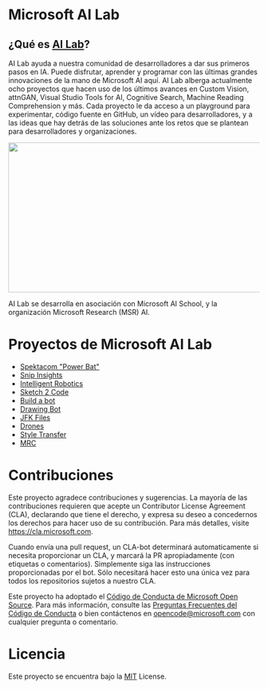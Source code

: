 # Microsoft AI Lab
## ¿Qué es [AI Lab](https://www.ailab.microsoft.com/experiments)?

AI Lab ayuda a nuestra comunidad de desarrolladores a dar sus primeros pasos en IA. Puede disfrutar, aprender y programar con las últimas grandes innovaciones de la mano de Microsoft AI aquí. AI Lab alberga actualmente ocho proyectos que hacen uso de los últimos avances en Custom Vision, attnGAN, Visual Studio Tools for AI, Cognitive Search, Machine Reading Comprehension y más. Cada proyecto le da acceso a un playground para experimentar, código fuente en GitHub, un vídeo para desarrolladores, y a las ideas que hay detrás de las soluciones ante los retos que se plantean para desarrolladores y organizaciones.  

<p align="center">
  <img width="560" height="300" src="https://github.com/Microsoft/ailab/blob/master/images/AI Lab.png">
</p>

AI Lab se desarrolla en asociación con Microsoft AI School, y la organización Microsoft Research (MSR) AI.

# Proyectos de Microsoft AI Lab
- [Spektacom "Power Bat"](https://www.ailab.microsoft.com/experiments/ce508ed3-cea9-41eb-a08e-ab4727556f7b)
- [Snip Insights](https://www.ailab.microsoft.com/experiments/32e85f94-3fdd-4a4b-b1ca-9f4cdf47feb6)
- [Intelligent Robotics](https://www.ailab.microsoft.com/experiments/f508a96d-3255-474b-a769-d5b2cf2bb9d6)
- [Sketch 2 Code](https://www.ailab.microsoft.com/experiments/30c61484-d081-4072-99d6-e132d362b99d)
- [Build a bot](https://www.ailab.microsoft.com/experiments/1af37019-42f1-4a74-baa8-0ec847419c02)
- [Drawing Bot](https://www.ailab.microsoft.com/experiments/1e9e1eef-2ab1-41f1-b341-0118f414bd78)
- [JFK Files](https://www.ailab.microsoft.com/experiments/7d6b0652-51dc-440d-a12a-481f28525143)
- [Drones](https://www.ailab.microsoft.com/experiments/92262b36-de2e-444e-86ca-8bcb8bd02454)
- [Style Transfer](https://www.ailab.microsoft.com/experiments/99907c05-d487-450b-9ee9-901b40205e81)
- [MRC](https://www.ailab.microsoft.com/experiments/ef90706b-e822-4686-bbc4-94fd0bca5fc5)


# Contribuciones

Este proyecto agradece contribuciones y sugerencias. La mayoría de las contribuciones requieren que acepte
un Contributor License Agreement (CLA), declarando que tiene el derecho, y expresa su deseo a concedernos
los derechos para hacer uso de su contribución. Para más detalles, visite https://cla.microsoft.com.

Cuando envía una pull request, un CLA-bot determinará automaticamente si necesita proporcionar un CLA,
y marcará la PR apropiadamente (con etiquetas o comentarios). Simplemente siga las instrucciones
proporcionadas por el bot. Sólo necesitará hacer esto una única vez para todos los repositorios
sujetos a nuestro CLA.

Este proyecto ha adoptado el [Código de Conducta de Microsoft Open Source](https://opensource.microsoft.com/codeofconduct/).
Para más información, consulte las [Preguntas Frecuentes del Código de Conducta](https://opensource.microsoft.com/codeofconduct/faq/) o bien
contáctenos en [opencode@microsoft.com](mailto:opencode@microsoft.com) con cualquier pregunta o comentario.

# Licencia

Este proyecto se encuentra bajo la [MIT](LICENSE) License.

